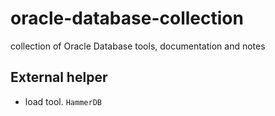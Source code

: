 # oracle-database-collection
collection of Oracle Database tools, documentation and notes 
## External helper
- load tool. `HammerDB`
